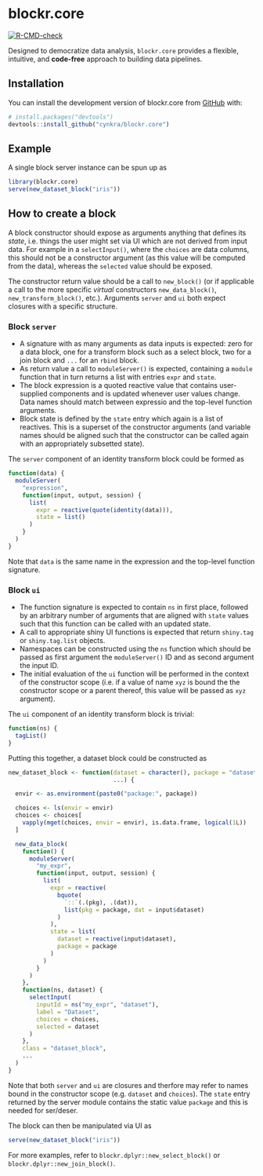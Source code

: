 
<!-- README.md is generated from README.Rmd. Please edit that file -->

# blockr.core

<!-- badges: start -->

[![R-CMD-check](https://github.com/cynkra/blockr.core/actions/workflows/R-CMD-check.yaml/badge.svg)](https://github.com/cynkra/blockr.core/actions/workflows/R-CMD-check.yaml)
<!-- badges: end -->

Designed to democratize data analysis, `blockr.core` provides a
flexible, intuitive, and **code-free** approach to building data
pipelines.

## Installation

You can install the development version of blockr.core from
[GitHub](https://github.com/) with:

``` r
# install.packages("devtools")
devtools::install_github("cynkra/blockr.core")
```

## Example

A single block server instance can be spun up as

``` r
library(blockr.core)
serve(new_dataset_block("iris"))
```

## How to create a block

A block constructor should expose as arguments anything that defines its
*state*, i.e. things the user might set via UI which are not derived
from input data. For example in a `selectInput()`, where the `choices`
are data columns, this should not be a constructor argument (as this
value will be computed from the data), whereas the `selected` value
should be exposed.

The constructor return value should be a call to `new_block()` (or if
applicable a call to the more specific *virtual* constructors
`new_data_block()`, `new_transform_block()`, etc.). Arguments `server`
and `ui` both expect closures with a specific structure.

### Block `server`

- A signature with as many arguments as data inputs is expected: zero
  for a data block, one for a transform block such as a select block,
  two for a join block and `...` for an `rbind` block.
- As return value a call to `moduleServer()` is expected, containing a
  `module` function that in turn returns a list with entries `expr` and
  `state`.
- The block expression is a quoted reactive value that contains
  user-supplied components and is updated whenever user values change.
  Data names should match between expressio and the top-level function
  arguments.
- Block state is defined by the `state` entry which again is a list of
  reactives. This is a superset of the constructor arguments (and
  variable names should be aligned such that the constructor can be
  called again with an appropriately subsetted state).

The `server` component of an identity transform block could be formed as

``` r
function(data) {
  moduleServer(
    "expression",
    function(input, output, session) {
      list(
        expr = reactive(quote(identity(data))),
        state = list()
      )
    }
  )
}
```

Note that `data` is the same name in the expression and the top-level
function signature.

### Block `ui`

- The function signature is expected to contain `ns` in first place,
  followed by an arbitrary number of arguments that are aligned with
  `state` values such that this function can be called with an updated
  state.
- A call to appropriate shiny UI functions is expected that return
  `shiny.tag` or `shiny.tag.list` objects.
- Namespaces can be constructed using the `ns` function which should be
  passed as first argument the `moduleServer()` ID and as second
  argument the input ID.
- The initial evaluation of the `ui` function will be performed in the
  context of the constructor scope (i.e. if a value of name `xyz` is
  bound the the constructor scope or a parent thereof, this value will
  be passed as `xyz` argument).

The `ui` component of an identity transform block is trivial:

``` r
function(ns) {
  tagList()
}
```

Putting this together, a dataset block could be constructed as

``` r
new_dataset_block <- function(dataset = character(), package = "datasets",
                              ...) {

  envir <- as.environment(paste0("package:", package))

  choices <- ls(envir = envir)
  choices <- choices[
    vapply(mget(choices, envir = envir), is.data.frame, logical(1L))
  ]

  new_data_block(
    function() {
      moduleServer(
        "my_expr",
        function(input, output, session) {
          list(
            expr = reactive(
              bquote(
                `::`(.(pkg), .(dat)),
                list(pkg = package, dat = input$dataset)
              )
            ),
            state = list(
              dataset = reactive(input$dataset),
              package = package
            )
          )
        }
      )
    },
    function(ns, dataset) {
      selectInput(
        inputId = ns("my_expr", "dataset"),
        label = "Dataset",
        choices = choices,
        selected = dataset
      )
    },
    class = "dataset_block",
    ...
  )
}
```

Note that both `server` and `ui` are closures and therfore may refer to
names bound in the constructor scope (e.g. `dataset` and `choices`). The
`state` entry returned by the server module contains the static value
`package` and this is needed for ser/deser.

The block can then be manipulated via UI as

``` r
serve(new_dataset_block("iris"))
```

For more examples, refer to `blockr.dplyr::new_select_block()` or
`blockr.dplyr::new_join_block()`.
